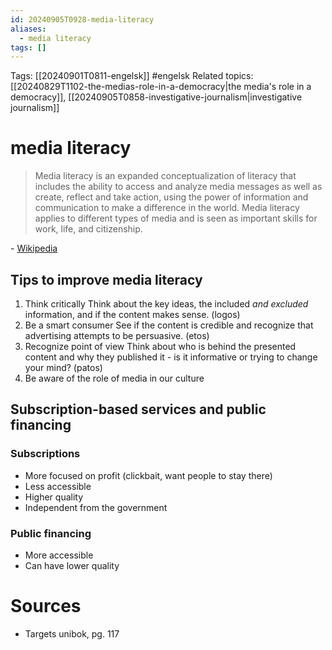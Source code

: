 ```yaml
---
id: 20240905T0928-media-literacy
aliases:
  - media literacy
tags: []
---
```


Tags: [[20240901T0811-engelsk]] #engelsk
Related topics: [[20240829T1102-the-medias-role-in-a-democracy|the media's role in a democracy]], [[20240905T0858-investigative-journalism|investigative journalism]]

# media literacy

> Media literacy is an expanded conceptualization of literacy that includes the ability to access and analyze media messages as well as create, reflect and take action, using the power of information and communication to make a difference in the world. Media literacy applies to different types of media and is seen as important skills for work, life, and citizenship.

\- [Wikipedia](https://en.wikipedia.org/wiki/Media_literacy)

## Tips to improve media literacy

1. Think critically
   Think about the key ideas, the included _and excluded_ information, and if the content makes sense. (logos)
2. Be a smart consumer
   See if the content is credible and recognize that advertising attempts to be persuasive. (etos)
3. Recognize point of view
   Think about who is behind the presented content and why they published it - is it informative or trying to change your mind? (patos)
4. Be aware of the role of media in our culture

## Subscription-based services and public financing

### Subscriptions

- More focused on profit (clickbait, want people to stay there)
- Less accessible
- Higher quality
- Independent from the government

### Public financing

- More accessible
- Can have lower quality

# Sources

- Targets unibok, pg. 117
